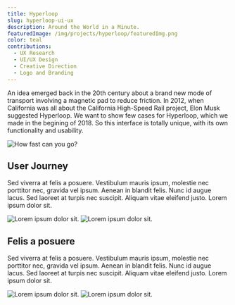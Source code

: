 ```yaml
---
title: Hyperloop
slug: hyperloop-ui-ux
description: Around the World in a Minute.
featuredImage: /img/projects/hyperloop/featuredImg.png
color: teal
contributions:
  - UX Research
  - UI/UX Design
  - Creative Direction
  - Logo and Branding
---
```


An idea emerged back in the 20th century about a brand new mode of transport involving a magnetic pad to reduce friction. In 2012, when California was all about the California High-Speed Rail project, Elon Musk suggested Hyperloop. We want to show few cases for Hyperloop, which we made in the begining of 2018. So this interface is totally unique, with its own functionality and usability.

![How fast can you go?](/img/projects/hyperloop/1.gif)

## User Journey
Sed viverra at felis a posuere. Vestibulum mauris ipsum, molestie nec porttitor nec, gravida vel ipsum. Aenean in blandit felis. Nunc id augue lacus. Sed laoreet at turpis nec suscipit. Aliquam vitae eleifend justo. Lorem ipsum dolor sit.

![Lorem ipsum dolor sit.](/img/projects/hyperloop/2.png)
![Lorem ipsum dolor sit.](/img/projects/hyperloop/3.png)


## Felis a posuere
Sed viverra at felis a posuere. Vestibulum mauris ipsum, molestie nec porttitor nec, gravida vel ipsum. Aenean in blandit felis. Nunc id augue lacus. Sed laoreet at turpis nec suscipit. Aliquam vitae eleifend justo. Lorem ipsum dolor sit.

![Lorem ipsum dolor sit.](/img/projects/hyperloop/4.gif)
![Lorem ipsum dolor sit.](/img/projects/hyperloop/5.gif)
